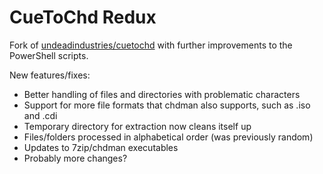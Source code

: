 # CueToChd Redux

Fork of [undeadindustries/cuetochd](https://github.com/undeadindustries/cuetochd) with further improvements to the PowerShell scripts. 

New features/fixes:
- Better handling of files and directories with problematic characters
- Support for more file formats that chdman also supports, such as .iso and .cdi
- Temporary directory for extraction now cleans itself up
- Files/folders processed in alphabetical order (was previously random)
- Updates to 7zip/chdman executables
- Probably more changes?
